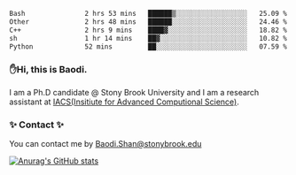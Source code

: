 <!--START_SECTION:waka-->

```txt
Bash               2 hrs 53 mins   ██████▒░░░░░░░░░░░░░░░░░░   25.09 %
Other              2 hrs 48 mins   ██████░░░░░░░░░░░░░░░░░░░   24.46 %
C++                2 hrs 9 mins    ████▓░░░░░░░░░░░░░░░░░░░░   18.82 %
sh                 1 hr 14 mins    ██▓░░░░░░░░░░░░░░░░░░░░░░   10.82 %
Python             52 mins         ██░░░░░░░░░░░░░░░░░░░░░░░   07.59 %
```

<!--END_SECTION:waka-->

### ✋Hi, this is Baodi. 

I am a Ph.D candidate @ Stony Brook University and I am a research assistant at [IACS(Insitiute for Advanced Computional Science)](https://iacs.stonybrook.edu/).

### ✨ Contact ✨

You can contact me by [Baodi.Shan@stonybrook.edu](mailto:Baodi.Shan@stonybrook.edu)

[![Anurag's GitHub stats](https://github-readme-stats.vercel.app/api?username=lwshanbd&theme=jolly&show_icons=true&count_private=true&include_all_commits=true)](https://github.com/anuraghazra/github-readme-stats)



<!--
**lwshanbd/lwshanbd** is a ✨ _special_ ✨ repository because its `README.md` (this file) appears on your GitHub profile.

Here are some ideas to get you started:

- 🔭 I’m currently working on ...
- 🌱 I’m currently learning ...
- 👯 I’m looking to collaborate on ...
- 🤔 I’m looking for help with ...
- 💬 Ask me about ...
- 📫 How to reach me: ...
- 😄 Pronouns: ...
- ⚡ Fun fact: ...
-->
